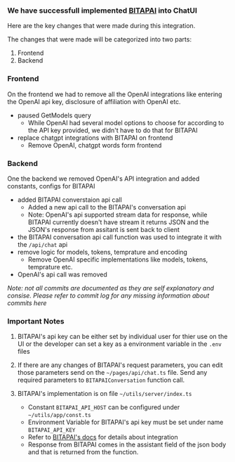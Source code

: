 ### We have successfull implemented [BITAPAI](https://bitapai.io) into ChatUI

Here are the key changes that were made during this integration.

The changes that were made will be categorized into two parts:

1. Frontend
2. Backend

### Frontend

On the frontend we had to remove all the OpenAI integrations like entering the OpenAI api key, disclosure of affiliation with OpenAI etc.

- paused GetModels query
  - While OpenAI had several model options to choose for according to the API key provided, we didn't have to do that for BITAPAI
- replace chatgpt integrations with BITAPAI on frontend
  - Remove OpenAI, chatgpt words form frontend

### Backend

One the backend we removed OpenAI's API integration and added constants, configs for BITAPAI

- added BITAPAI converstaion api call
  - Added a new api call to the BITAPAI's conversation api
  - Note: OpenAI's api supported stream data for response, while BITAPAI currently doesn't have stream it returns JSON and the JSON's response from assitant is sent back to client
- the BITAPAI conversation api call function was used to integrate it with the `/api/chat` api
- remove logic for models, tokens, temprature and encoding
  - Remove OpenAI specific implementations like models, tokens, temprature etc.
- OpenAI's api call was removed

_Note: not all commits are documented as they are self explanatory and consise. Please refer to commit log for any missing information about commits here_

### Important Notes

1. BITAPAI's api key can be either set by individual user for thier use on the UI or the developer can set a key as a environment variable in the `.env` files

2. If there are any changes of BITAPAI's request parameters, you can edit those parameters send on the `~/pages/api/chat.ts` file. Send any required parameters to `BITAPAIConversation` function call.

3. BITAPAI's implementation is on file `~/utils/server/index.ts`
   - Constant `BITAPAI_API_HOST` can be configured under `~/utils/app/const.ts`
   - Environment Variable for BITAPAI's api key must be set under name `BITAPAI_API_KEY`
   - Refer to [BITAPAI's docs](https://bitapai.io/docs/language-examples/node-js/) for details about integration
   - Response from BITAPAI comes in the assistant field of the json body and that is returned from the function.
